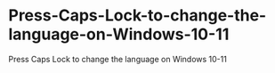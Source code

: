 # Press-Caps-Lock-to-change-the-language-on-Windows-10-11
Press Caps Lock to change the language on Windows 10-11
